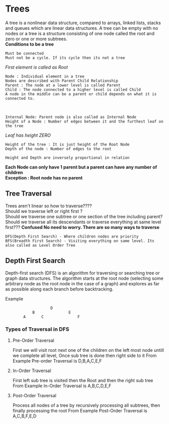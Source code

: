 # Trees
A tree is a nonlinear data structure, compared to arrays, linked lists, stacks and queues which are linear data structures. A tree can be empty with no nodes or a tree is a structure consisting of one node called the root and zero or one or more subtrees.</br>
**Conditions to be a tree**</br>

    Must be connected
    Must not be a cycle. If its cycle then its not a tree
*First element is called as Root*</br>

    Node : Individual element in a tree
    Nodes are described with Parent Child Relationship
    Parent : The node at a lower level is called Parent
    Child : The node connected to a higher level is called Child
    A node in the middle can be a parent or child depends on what it is connected to.
</br>

    Internal Node: Parent node is also called as Internal Node
    Height of a Node : Number of edges between it and the furthest leaf on the tree

*Leaf has height ZERO*</br>


    Height of the tree : It is just height of the Root Node
    Depth of the node : Number of edges to the root

    Height and Depth are inversely proportional in relation

**Each Node can only have 1 parent but a parent can have any number of children**</br>
**Exception : Root node has no parent**
## Tree Traversal
Trees aren't linear so how to traverse????</br>
Should we traverse left or right first ?</br>
Should we traverse one subtree or  one section of the tree including parent?</br>
Should we traverse all its descendants or traverse everything at same level first???
**Confused No need to worry. There are so many ways to traverse**</br>

    DFS(Depth First Search) - Where children nodes are priority
    BFS(Breadth First Search) - Visiting everything on same level. Its also called as Level Order Tree

## Depth First Search
Depth-first search (DFS) is an algorithm for traversing or searching tree or graph data structures. The algorithm starts at the root node (selecting some arbitrary node as the root node in the case of a graph) and explores as far as possible along each branch before backtracking.</br>

Example </br>

                        D
                B               E
            A       C               F

### Types of Traversal in DFS
1) Pre-Order Traversal</br>

    First we will visit  root next one of the children on
    the left most node untill we complete all level, Once
    sub tree is done then right side to it
    From Example
    Pre-order Traversal is D,B,A,C,E,F
2) In-Order Traversal</br>

    First left sub tree is visited then the Root and then
    the right sub tree
    From Example
    In-Order Traversal is A,B,C,D,E,F
3) Post-Order Traversal</br>

    Process all nodes of a tree by recursively processing
    all subtrees, then finally processing the root
    From Example
    Post-Order Traversal is A,C,B,F,E,D